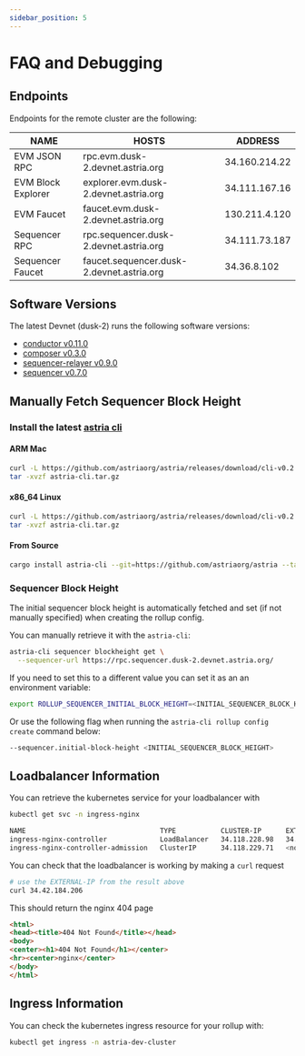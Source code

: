 ```yaml
---
sidebar_position: 5
---
```


# FAQ and Debugging

## Endpoints

Endpoints for the remote cluster are the following:

| NAME | HOSTS | ADDRESS |
|-----|-----|-----|
| EVM JSON RPC | rpc.evm.dusk-2.devnet.astria.org | 34.160.214.22 |
| EVM Block Explorer | explorer.evm.dusk-2.devnet.astria.org | 34.111.167.16 |
| EVM Faucet | faucet.evm.dusk-2.devnet.astria.org | 130.211.4.120 |
| Sequencer RPC | rpc.sequencer.dusk-2.devnet.astria.org | 34.111.73.187 |
| Sequencer Faucet | faucet.sequencer.dusk-2.devnet.astria.org | 34.36.8.102 |

## Software Versions

The latest Devnet (dusk-2) runs the following software versions:
- [conductor v0.11.0](https://github.com/astriaorg/astria/releases/tag/v0.11.0--conductor)
- [composer v0.3.0](https://github.com/astriaorg/astria/releases/tag/v0.3.0--composer)
- [sequencer-relayer v0.9.0](https://github.com/astriaorg/astria/releases/tag/v0.9.0--sequencer-relayer)
- [sequencer v0.7.0](https://github.com/astriaorg/astria/releases/tag/v0.7.0--sequencer)

## Manually Fetch Sequencer Block Height

### Install the latest [astria cli](https://github.com/astriaorg/astria/releases/tag/cli-v0.2.0)

#### ARM Mac

```bash
curl -L https://github.com/astriaorg/astria/releases/download/cli-v0.2.0/astria-cli-aarch64-apple-darwin.tar.gz > astria-cli.tar.gz
tar -xvzf astria-cli.tar.gz 
```

#### x86_64 Linux

```bash
curl -L https://github.com/astriaorg/astria/releases/download/cli-v0.2.0/astria-cli-x86_64-unknown-linux-gnu.tar.gz > astria-cli.tar.gz
tar -xvzf astria-cli.tar.gz 
```

#### From Source

```bash
cargo install astria-cli --git=https://github.com/astriaorg/astria --tag=cli-v2 --locked
```

### Sequencer Block Height

The initial sequencer block height is automatically fetched and set
(if not manually specified) when creating the rollup config.

You can manually retrieve it with the `astria-cli`:

```bash
astria-cli sequencer blockheight get \
  --sequencer-url https://rpc.sequencer.dusk-2.devnet.astria.org/
```

If you need to set this to a different value
you can set it as an an environment variable:

```bash
export ROLLUP_SEQUENCER_INITIAL_BLOCK_HEIGHT=<INITIAL_SEQUENCER_BLOCK_HEIGHT>
```

Or use the following flag when running the `astria-cli rollup config create`
command below:

```bash
--sequencer.initial-block-height <INITIAL_SEQUENCER_BLOCK_HEIGHT>
```

## Loadbalancer Information

You can retrieve the kubernetes service for your loadbalancer with

```bash
kubectl get svc -n ingress-nginx
```

```bash
NAME                                 TYPE           CLUSTER-IP      EXTERNAL-IP     PORT(S)                      AGE
ingress-nginx-controller             LoadBalancer   34.118.228.98   34.42.184.206   80:31623/TCP,443:31357/TCP   57s
ingress-nginx-controller-admission   ClusterIP      34.118.229.71   <none>          443/TCP                      57s
```

You can check that the loadbalancer is working by making a `curl` request

```bash
# use the EXTERNAL-IP from the result above
curl 34.42.184.206 
```

This should return the nginx 404 page

```html
<html>
<head><title>404 Not Found</title></head>
<body>
<center><h1>404 Not Found</h1></center>
<hr><center>nginx</center>
</body>
</html>
```

## Ingress Information

You can check the kubernetes ingress resource for your rollup with:

```bash
kubectl get ingress -n astria-dev-cluster
```
